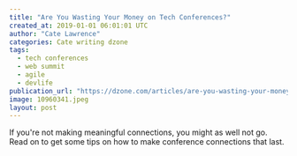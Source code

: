 ```yaml
---
title: "Are You Wasting Your Money on Tech Conferences?"
created_at: 2019-01-01 06:01:01 UTC
author: "Cate Lawrence"
categories: Cate writing dzone
tags: 
  - tech conferences
  - web summit
  - agile
  - devlife
publication_url: "https://dzone.com/articles/are-you-wasting-your-money-on-tech-conferences"
image: 10960341.jpeg
layout: post
---
```

If you're not making meaningful connections, you might as well not go. Read on to get some tips on how to make conference connections that last.

